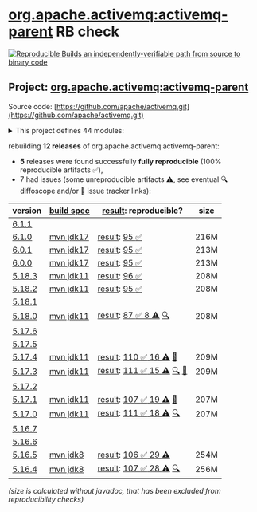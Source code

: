 [org.apache.activemq:activemq-parent](https://central.sonatype.com/artifact/org.apache.activemq/activemq-parent/versions) RB check
=======

[![Reproducible Builds](https://reproducible-builds.org/images/logos/rb.svg) an independently-verifiable path from source to binary code](https://reproducible-builds.org/)

## Project: [org.apache.activemq:activemq-parent](https://central.sonatype.com/artifact/org.apache.activemq/activemq-parent/versions)

Source code: [https://github.com/apache/activemq.git](https://github.com/apache/activemq.git)

<details><summary>This project defines 44 modules:</summary>

* [org.apache.activemq.tooling:activemq-joram-jms-tests](https://central.sonatype.com/artifact/org.apache.activemq.tooling/activemq-joram-jms-tests/6.1.0)
* [org.apache.activemq.tooling:activemq-junit](https://central.sonatype.com/artifact/org.apache.activemq.tooling/activemq-junit/6.1.0)
* [org.apache.activemq.tooling:activemq-maven-plugin](https://central.sonatype.com/artifact/org.apache.activemq.tooling/activemq-maven-plugin/6.1.0)
* [org.apache.activemq.tooling:activemq-memtest-maven-plugin](https://central.sonatype.com/artifact/org.apache.activemq.tooling/activemq-memtest-maven-plugin/6.1.0)
* [org.apache.activemq.tooling:activemq-perf-maven-plugin](https://central.sonatype.com/artifact/org.apache.activemq.tooling/activemq-perf-maven-plugin/6.1.0)
* [org.apache.activemq.tooling:activemq-tooling](https://central.sonatype.com/artifact/org.apache.activemq.tooling/activemq-tooling/6.1.0)
* [org.apache.activemq:activemq-all](https://central.sonatype.com/artifact/org.apache.activemq/activemq-all/6.1.0)
* [org.apache.activemq:activemq-amqp](https://central.sonatype.com/artifact/org.apache.activemq/activemq-amqp/6.1.0)
* [org.apache.activemq:activemq-blueprint](https://central.sonatype.com/artifact/org.apache.activemq/activemq-blueprint/6.1.0)
* [org.apache.activemq:activemq-broker](https://central.sonatype.com/artifact/org.apache.activemq/activemq-broker/6.1.0)
* [org.apache.activemq:activemq-camel](https://central.sonatype.com/artifact/org.apache.activemq/activemq-camel/6.1.0)
* [org.apache.activemq:activemq-cf](https://central.sonatype.com/artifact/org.apache.activemq/activemq-cf/6.1.0)
* [org.apache.activemq:activemq-client](https://central.sonatype.com/artifact/org.apache.activemq/activemq-client/6.1.0)
* [org.apache.activemq:activemq-client-jakarta](https://central.sonatype.com/artifact/org.apache.activemq/activemq-client-jakarta/6.1.0)
* [org.apache.activemq:activemq-console](https://central.sonatype.com/artifact/org.apache.activemq/activemq-console/6.1.0)
* [org.apache.activemq:activemq-http](https://central.sonatype.com/artifact/org.apache.activemq/activemq-http/6.1.0)
* [org.apache.activemq:activemq-itests-spring31](https://central.sonatype.com/artifact/org.apache.activemq/activemq-itests-spring31/6.1.0)
* [org.apache.activemq:activemq-jaas](https://central.sonatype.com/artifact/org.apache.activemq/activemq-jaas/6.1.0)
* [org.apache.activemq:activemq-jdbc-store](https://central.sonatype.com/artifact/org.apache.activemq/activemq-jdbc-store/6.1.0)
* [org.apache.activemq:activemq-jms-pool](https://central.sonatype.com/artifact/org.apache.activemq/activemq-jms-pool/6.1.0)
* [org.apache.activemq:activemq-kahadb-store](https://central.sonatype.com/artifact/org.apache.activemq/activemq-kahadb-store/6.1.0)
* [org.apache.activemq:activemq-karaf](https://central.sonatype.com/artifact/org.apache.activemq/activemq-karaf/6.1.0)
* [org.apache.activemq:activemq-karaf-itest](https://central.sonatype.com/artifact/org.apache.activemq/activemq-karaf-itest/6.1.0)
* [org.apache.activemq:activemq-leveldb-store](https://central.sonatype.com/artifact/org.apache.activemq/activemq-leveldb-store/6.1.0)
* [org.apache.activemq:activemq-log4j-appender](https://central.sonatype.com/artifact/org.apache.activemq/activemq-log4j-appender/6.1.0)
* [org.apache.activemq:activemq-mqtt](https://central.sonatype.com/artifact/org.apache.activemq/activemq-mqtt/6.1.0)
* [org.apache.activemq:activemq-openwire-generator](https://central.sonatype.com/artifact/org.apache.activemq/activemq-openwire-generator/6.1.0)
* [org.apache.activemq:activemq-openwire-legacy](https://central.sonatype.com/artifact/org.apache.activemq/activemq-openwire-legacy/6.1.0)
* [org.apache.activemq:activemq-osgi](https://central.sonatype.com/artifact/org.apache.activemq/activemq-osgi/6.1.0)
* [org.apache.activemq:activemq-parent](https://central.sonatype.com/artifact/org.apache.activemq/activemq-parent/6.1.0)
* [org.apache.activemq:activemq-partition](https://central.sonatype.com/artifact/org.apache.activemq/activemq-partition/6.1.0)
* [org.apache.activemq:activemq-pool](https://central.sonatype.com/artifact/org.apache.activemq/activemq-pool/6.1.0)
* [org.apache.activemq:activemq-ra](https://central.sonatype.com/artifact/org.apache.activemq/activemq-ra/6.1.0)
* [org.apache.activemq:activemq-rar](https://central.sonatype.com/artifact/org.apache.activemq/activemq-rar/6.1.0)
* [org.apache.activemq:activemq-run](https://central.sonatype.com/artifact/org.apache.activemq/activemq-run/6.1.0)
* [org.apache.activemq:activemq-runtime-config](https://central.sonatype.com/artifact/org.apache.activemq/activemq-runtime-config/6.1.0)
* [org.apache.activemq:activemq-shiro](https://central.sonatype.com/artifact/org.apache.activemq/activemq-shiro/6.1.0)
* [org.apache.activemq:activemq-spring](https://central.sonatype.com/artifact/org.apache.activemq/activemq-spring/6.1.0)
* [org.apache.activemq:activemq-stomp](https://central.sonatype.com/artifact/org.apache.activemq/activemq-stomp/6.1.0)
* [org.apache.activemq:activemq-unit-tests](https://central.sonatype.com/artifact/org.apache.activemq/activemq-unit-tests/6.1.0)
* [org.apache.activemq:activemq-web](https://central.sonatype.com/artifact/org.apache.activemq/activemq-web/6.1.0)
* [org.apache.activemq:activemq-web-console](https://central.sonatype.com/artifact/org.apache.activemq/activemq-web-console/6.1.0)
* [org.apache.activemq:activemq-web-demo](https://central.sonatype.com/artifact/org.apache.activemq/activemq-web-demo/6.1.0)
* [org.apache.activemq:apache-activemq](https://central.sonatype.com/artifact/org.apache.activemq/apache-activemq/6.1.0)
</details>

rebuilding **12 releases** of org.apache.activemq:activemq-parent:
- **5** releases were found successfully **fully reproducible** (100% reproducible artifacts :white_check_mark:),
- 7 had issues (some unreproducible artifacts :warning:, see eventual :mag: diffoscope and/or :memo: issue tracker links):

| version | [build spec](/BUILDSPEC.md) | [result](https://reproducible-builds.org/docs/jvm/): reproducible? | size |
| -- | --------- | ------ | -- |
| [6.1.1](https://central.sonatype.com/artifact/org.apache.activemq/activemq-parent/6.1.1/pom) | | | |
| [6.1.0](https://central.sonatype.com/artifact/org.apache.activemq/activemq-parent/6.1.0/pom) | [mvn jdk17](activemq-6.1.0.buildspec) | [result](activemq-parent-6.1.0.buildinfo): [95 :white_check_mark: ](activemq-parent-6.1.0.buildcompare) | 216M |
| [6.0.1](https://central.sonatype.com/artifact/org.apache.activemq/activemq-parent/6.0.1/pom) | [mvn jdk17](activemq-6.0.1.buildspec) | [result](activemq-parent-6.0.1.buildinfo): [95 :white_check_mark: ](activemq-parent-6.0.1.buildcompare) | 213M |
| [6.0.0](https://central.sonatype.com/artifact/org.apache.activemq/activemq-parent/6.0.0/pom) | [mvn jdk17](activemq-6.0.0.buildspec) | [result](activemq-parent-6.0.0.buildinfo): [95 :white_check_mark: ](activemq-parent-6.0.0.buildcompare) | 213M |
| [5.18.3](https://central.sonatype.com/artifact/org.apache.activemq/activemq-parent/5.18.3/pom) | [mvn jdk11](activemq-5.18.3.buildspec) | [result](activemq-parent-5.18.3.buildinfo): [96 :white_check_mark: ](activemq-parent-5.18.3.buildcompare) | 208M |
| [5.18.2](https://central.sonatype.com/artifact/org.apache.activemq/activemq-parent/5.18.2/pom) | [mvn jdk11](activemq-5.18.2.buildspec) | [result](activemq-parent-5.18.2.buildinfo): [95 :white_check_mark: ](activemq-parent-5.18.2.buildcompare) | 208M |
| [5.18.1](https://central.sonatype.com/artifact/org.apache.activemq/activemq-parent/5.18.1/pom) | | | |
| [5.18.0](https://central.sonatype.com/artifact/org.apache.activemq/activemq-parent/5.18.0/pom) | [mvn jdk11](activemq-5.18.0.buildspec) | [result](activemq-parent-5.18.0.buildinfo): [87 :white_check_mark:  8 :warning:](activemq-parent-5.18.0.buildcompare) [:mag:](activemq-parent-5.18.0.diffoscope) | 208M |
| [5.17.6](https://central.sonatype.com/artifact/org.apache.activemq/activemq-parent/5.17.6/pom) | | | |
| [5.17.5](https://central.sonatype.com/artifact/org.apache.activemq/activemq-parent/5.17.5/pom) | | | |
| [5.17.4](https://central.sonatype.com/artifact/org.apache.activemq/activemq-parent/5.17.4/pom) | [mvn jdk11](activemq-5.17.4.buildspec) | [result](activemq-parent-5.17.4.buildinfo): [110 :white_check_mark:  16 :warning:](activemq-parent-5.17.4.buildcompare) [:memo:](https://github.com/apache/activemq/pull/836) | 209M |
| [5.17.3](https://central.sonatype.com/artifact/org.apache.activemq/activemq-parent/5.17.3/pom) | [mvn jdk11](activemq-5.17.3.buildspec) | [result](activemq-parent-5.17.3.buildinfo): [111 :white_check_mark:  15 :warning:](activemq-parent-5.17.3.buildcompare) [:mag:](activemq-parent-5.17.3.diffoscope) [:memo:](https://github.com/apache/activemq/pull/836) | 209M |
| [5.17.2](https://central.sonatype.com/artifact/org.apache.activemq/activemq-parent/5.17.2/pom) | | | |
| [5.17.1](https://central.sonatype.com/artifact/org.apache.activemq/activemq-parent/5.17.1/pom) | [mvn jdk11](activemq-5.17.1.buildspec) | [result](activemq-parent-5.17.1.buildinfo): [107 :white_check_mark:  19 :warning:](activemq-parent-5.17.1.buildcompare) [:memo:](https://github.com/apache/activemq/pull/836) | 207M |
| [5.17.0](https://central.sonatype.com/artifact/org.apache.activemq/activemq-parent/5.17.0/pom) | [mvn jdk11](activemq-5.17.0.buildspec) | [result](activemq-parent-5.17.0.buildinfo): [111 :white_check_mark:  18 :warning:](activemq-parent-5.17.0.buildcompare) [:mag:](activemq-parent-5.17.0.diffoscope) | 207M |
| [5.16.7](https://central.sonatype.com/artifact/org.apache.activemq/activemq-parent/5.16.7/pom) | | | |
| [5.16.6](https://central.sonatype.com/artifact/org.apache.activemq/activemq-parent/5.16.6/pom) | | | |
| [5.16.5](https://central.sonatype.com/artifact/org.apache.activemq/activemq-parent/5.16.5/pom) | [mvn jdk8](activemq-5.16.5.buildspec) | [result](activemq-parent-5.16.5.buildinfo): [106 :white_check_mark:  29 :warning:](activemq-parent-5.16.5.buildcompare) | 254M |
| [5.16.4](https://central.sonatype.com/artifact/org.apache.activemq/activemq-parent/5.16.4/pom) | [mvn jdk8](activemq-5.16.4.buildspec) | [result](activemq-parent-5.16.4.buildinfo): [107 :white_check_mark:  28 :warning:](activemq-parent-5.16.4.buildcompare) [:mag:](activemq-parent-5.16.4.diffoscope) | 256M |

<i>(size is calculated without javadoc, that has been excluded from reproducibility checks)</i>
